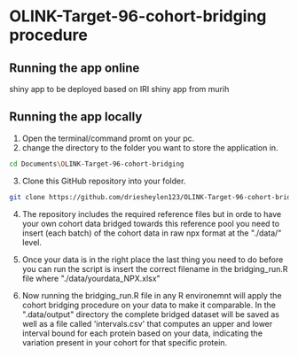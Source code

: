 # OLINK-Target-96-cohort-bridging procedure


## Running the app online
shiny app to be deployed based on IRI shiny app from murih
## Running the app locally

1. Open the terminal/command promt on your pc.
2. change the directory to the folder you want to store the application in.
```bash
cd Documents\OLINK-Target-96-cohort-bridging
```
3. Clone this GitHub repository into your folder.
```bash
git clone https://github.com/driesheylen123/OLINK-Target-96-cohort-bridging.git
```
4. The repository includes the required reference files but in orde to have your own cohort data bridged towards this reference pool you need to insert (each batch) of the cohort data in raw npx format at the "./data/" level.
   

5. Once your data is in the right place the last thing you need to do before you can run the script is insert the correct filename in the bridging_run.R file where "./data/yourdata_NPX.xlsx"




6. Now running the bridging_run.R file in any R environemnt will apply the cohort bridging procedure on your data to make it comparable. In the ".data/output" directory the complete bridged dataset will be saved as well as a file called 'intervals.csv' that computes an upper and lower interval bound for each protein based on your data, indicating the variation present in your cohort for that specific protein.

